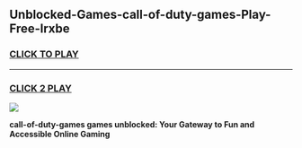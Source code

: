 
## Unblocked-Games-call-of-duty-games-Play-Free-lrxbe
<h3>
<a href="https://premium76.site?title=call-of-duty-games&ref=15A">CLICK TO PLAY</a></h3>
<hr>

<h3>
<a href="https://premium76.site?title=call-of-duty-games&ref=15A">CLICK 2 PLAY</a>
  
</h3>

<a href="https://premium76.site?title=call-of-duty-games&ref=15A"><img src="https://clearcache.store/games.png"></a>


**call-of-duty-games games unblocked: Your Gateway to Fun and Accessible Online Gaming**

